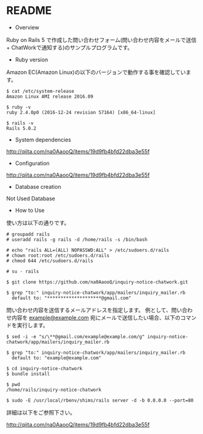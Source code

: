 # README

* Overview

Ruby on Rails 5 で作成した問い合わせフォーム(問い合わせ内容をメールで送信 + ChatWorkで通知する)のサンプルプログラムです。

* Ruby version

Amazon EC(Amazon Linux)の以下のバージョンで動作する事を確認しています。

```
$ cat /etc/system-release
Amazon Linux AMI release 2016.09
```

```
$ ruby -v
ruby 2.4.0p0 (2016-12-24 revision 57164) [x86_64-linux]
```

```
$ rails -v
Rails 5.0.2
```

* System dependencies

http://qiita.com/na0AaooQ/items/19d9fb4bfd22dba3e55f

* Configuration

http://qiita.com/na0AaooQ/items/19d9fb4bfd22dba3e55f

* Database creation

Not Used Database

* How to Use

使い方は以下の通りです。

```
# groupadd rails
# useradd rails -g rails -d /home/rails -s /bin/bash
```

```
# echo "rails ALL=(ALL) NOPASSWD:ALL" > /etc/sudoers.d/rails
# chown root:root /etc/sudoers.d/rails
# chmod 644 /etc/sudoers.d/rails
```

```
# su - rails
```

```
$ git clone https://github.com/na0AaooQ/inquiry-notice-chatwork.git
```

```
$ grep "to:" inquiry-notice-chatwork/app/mailers/inquiry_mailer.rb 
  default to: "********************@gmail.com"
```

問い合わせ内容を送信するメールアドレスを指定します。
例として、問い合わせ内容を example@example.com 宛にメールで送信したい場合、以下のコマンドを実行します。

```
$ sed -i -e "s/\**@gmail.com/example@example.com/g" inquiry-notice-chatwork/app/mailers/inquiry_mailer.rb 
```

```
$ grep "to:" inquiry-notice-chatwork/app/mailers/inquiry_mailer.rb 
  default to: "example@example.com"
```

```
$ cd inquiry-notice-chatwork
$ bundle install
```

```
$ pwd
/home/rails/inquiry-notice-chatwork
```

```
$ sudo -E /usr/local/rbenv/shims/rails server -d -b 0.0.0.0 --port=80
```

詳細は以下をご参照下さい。

http://qiita.com/na0AaooQ/items/19d9fb4bfd22dba3e55f
